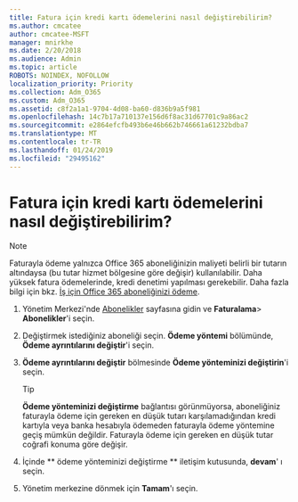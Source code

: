 ```yaml
---
title: Fatura için kredi kartı ödemelerini nasıl değiştirebilirim?
ms.author: cmcatee
author: cmcatee-MSFT
manager: mnirkhe
ms.date: 2/20/2018
ms.audience: Admin
ms.topic: article
ROBOTS: NOINDEX, NOFOLLOW
localization_priority: Priority
ms.collection: Adm_O365
ms.custom: Adm_O365
ms.assetid: c8f2a1a1-9704-4d08-ba60-d836b9a5f981
ms.openlocfilehash: 14c7b17a710137e156d6f8ac31d67701c9a86ac2
ms.sourcegitcommit: e2864efcfb493b6e46b662b746661a61232bdba7
ms.translationtype: MT
ms.contentlocale: tr-TR
ms.lasthandoff: 01/24/2019
ms.locfileid: "29495162"
---
```

# <a name="how-do-i-change-from-credit-card-payments-to-invoice"></a>Fatura için kredi kartı ödemelerini nasıl değiştirebilirim?

> [!NOTE]
> Faturayla ödeme yalnızca Office 365 aboneliğinizin maliyeti belirli bir tutarın altındaysa (bu tutar hizmet bölgesine göre değişir) kullanılabilir. Daha yüksek fatura ödemelerinde, kredi denetimi yapılması gerekebilir. Daha fazla bilgi için bkz. [İş için Office 365 aboneliğinizi ödeme](https://support.office.com/article/734f4aab-df2d-4e9b-8cb1-691910bde216). 
  
1. Yönetim Merkezi'nde [Abonelikler](https://go.microsoft.com/fwlink/p/?linkid=842054) sayfasına gidin ve **Faturalama**\> **Abonelikler**'i seçin.
    
2. Değiştirmek istediğiniz aboneliği seçin. **Ödeme yöntemi** bölümünde, **Ödeme ayrıntılarını değiştir**'i seçin.
    
3. **Ödeme ayrıntılarını değiştir** bölmesinde **Ödeme yönteminizi değiştirin**'i seçin.
    
    > [!TIP]
    > **Ödeme yönteminizi değiştirme** bağlantısı görünmüyorsa, aboneliğiniz faturayla ödeme için gereken en düşük tutarı karşılamadığından kredi kartıyla veya banka hesabıyla ödemeden faturayla ödeme yöntemine geçiş mümkün değildir. Faturayla ödeme için gereken en düşük tutar coğrafi konuma göre değişir. 
  
4. İçinde ** ödeme yönteminizi değiştirme ** iletişim kutusunda, **devam**' ı seçin.
    
5. Yönetim merkezine dönmek için **Tamam**'ı seçin. 
    

